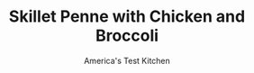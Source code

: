 ---
layout: ../../layouts/MarkdownPostLayout.astro
title: Skillet Penne with Chicken and Broccoli
author: America's Test Kitchen
pubDate: 2023-03-15
description: "Clearly, cooking this Italian-American restaurant classic in a single skillet was going to require more than dumping in the ingredients and turning on the heat."
image_url: https://res.cloudinary.com/hksqkdlah/image/upload/ar_1:1,c_fill,dpr_2.0,f_auto,fl_lossy.progressive.strip_profile,g_faces:auto,q_auto:low,w_344/10173_sfs-pennewithchickenandbrocolli-15
tags: ["Main Courses","American","Chicken","Weeknight"]
calories: 2779
protein: 51
carbohydrates: 54
fats: 
fiber: 2
ingredients: ["1 pound, boneless, skinless chicken breasts, trimmed and sliced thin",", Salt and pepper","1/4 cup, olive oil","1 , onion, chopped fine","6 , garlic cloves, minced","1/4 teaspoon, red pepper flakes","1/4 teaspoon, dried oregano","1/2 cup, dry white wine","2 1/2 cups, water","2 cups, low-sodium chicken broth","8 ounces (2 1/2 cups), penne pasta","8 ounces, broccoli florets, cut into 1-inch pieces","2 ounces, Parmesan cheese, grated (1 cup), plus extra for serving"]
serves: 4
time: "1 hour"
instructions: ["Pat chicken dry with paper towels and season with salt and pepper. Heat 1 tablespoon oil in 12-inch nonstick skillet over medium-high heat until just smoking. Add chicken in single layer and cook, without stirring, until beginning to brown, about 1 minute. Stir chicken and continue to cook until nearly cooked through, about 2 minutes; transfer to bowl and cover to keep warm.","Add 1 tablespoon oil to now-empty skillet and heat over medium heat until shimmering. Add onion and ½ teaspoon salt and cook until softened, 5 to 7 minutes. Stir in garlic, pepper flakes, and oregano and cook until fragrant, about 30 seconds. Stir in wine and simmer until nearly evaporated, 1 to 2 minutes. Stir in water, broth, and penne. Increase heat to medium-high and cook at vigorous simmer, stirring often, until penne is nearly tender, about 12 minutes.","Stir in broccoli and cook until penne and broccoli are tender and sauce has thickened, 3 to 5 minutes. Stir in chicken, along with any accumulated juice, and cook until warmed through, about 1 minute. Off heat, stir in remaining 2 tablespoons oil and Parmesan and season with salt and pepper to taste. Serve, passing extra Parmesan separately."]
nutrition: ["937 mg Potassium","704 mg Phosphorus","521 mg Calcium","2 mg Iron","105 mg Magnesium","1424 mg Sodium","3 mg Zinc","27 g Fat","14 mg Niacin (B3)","13 g Monounsaturated","2 g Polyunsaturated","56 mg Vitamin C","108 mg Cholesterol","9 g Saturated","2 g Fiber","70 µg Folate (food)","3 g Sugars","12 µg Vitamin K","471 g Water","54 g Carbs","70 µg Folate equivalent (total)","51 g Protein","2 mg Vitamin E","1 mg Vitamin B6","171 µg Vitamin A","694 kcal Energy","2779 calories"]
notes: "Use a dry white wine, such as Sauvignon Blanc, for this recipe. Swanson Certified Organic Free-Range Chicken Broth is our taste-test winner."
---
